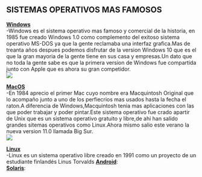 ## __SISTEMAS OPERATIVOS MAS FAMOSOS__  

[**Windows**](https://es.wikipedia.org/wiki/Microsoft_Windows)  
-Windows es el sistema operativo mas famoso y comercial de la historia, en 1985 fue creado Windows 1.0 como complemento del exitoso sistema operativo MS-DOS ya que la gente reclamaba una interfaz grafica.Mas de treanta años despues podemos disfrutar de la version Windows 10 que es el que la gran mayoria de la gente tiene en sus casa y empresas.Un dato que no toda la gente sabe es que la primera version de Windows fue compartida junto con Apple que es ahora su gran competidor.    
![](https://upload.wikimedia.org/wikipedia/commons/thumb/8/8d/Windows_darkblue_2012.svg/245px-Windows_darkblue_2012.svg.png)  

[**MacOS**](https://www.k-tuin.com/blog/historia-visual-macos)  
-En 1984 aprecio el primer Mac cuyo nombre era Macquintosh Original que lo acompaño junto a uno de los perfiecrios mas usados hasta la fecha el raton.A diferencia de Windows,Macquintosh tenia mas aplicaciones con las que poder trabajar y poder pintar.Este sistema operativo fue crado apartir de Unix que es un sistema operativo gratuito y libre,de ahi han salido grandes sitemas operativos como Linux.Ahora mismo salio este verano la nueva version 11.0 llamada Big Sur.  
![](https://upload.wikimedia.org/wikipedia/commons/thumb/7/71/Finder_icon_macOS_Yosemite.png/120px-Finder_icon_macOS_Yosemite.png)  

[**Linux**](https://es.wikipedia.org/wiki/GNU/Linux)  
-Linux es un sistema operativo libre creado en 1991 como un proyecto de un estudiante finlandés Linus Torvalds
[**Android**]():  
[**Solaris**]():  
